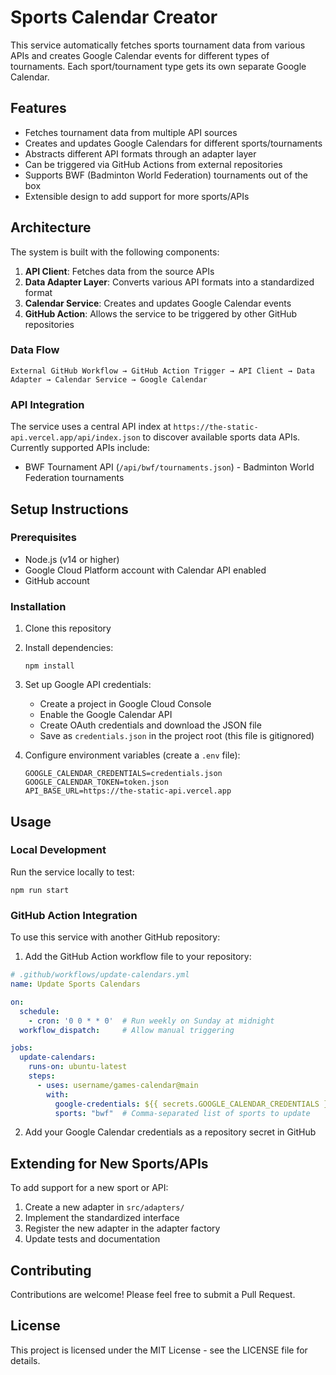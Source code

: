 # Sports Calendar Creator

This service automatically fetches sports tournament data from various APIs and creates Google Calendar events for different types of tournaments. Each sport/tournament type gets its own separate Google Calendar.

## Features

- Fetches tournament data from multiple API sources
- Creates and updates Google Calendars for different sports/tournaments
- Abstracts different API formats through an adapter layer
- Can be triggered via GitHub Actions from external repositories
- Supports BWF (Badminton World Federation) tournaments out of the box
- Extensible design to add support for more sports/APIs

## Architecture

The system is built with the following components:

1. **API Client**: Fetches data from the source APIs
2. **Data Adapter Layer**: Converts various API formats into a standardized format
3. **Calendar Service**: Creates and updates Google Calendar events
4. **GitHub Action**: Allows the service to be triggered by other GitHub repositories

### Data Flow

```
External GitHub Workflow → GitHub Action Trigger → API Client → Data Adapter → Calendar Service → Google Calendar
```

### API Integration

The service uses a central API index at `https://the-static-api.vercel.app/api/index.json` to discover available sports data APIs. Currently supported APIs include:

- BWF Tournament API (`/api/bwf/tournaments.json`) - Badminton World Federation tournaments

## Setup Instructions

### Prerequisites

- Node.js (v14 or higher)
- Google Cloud Platform account with Calendar API enabled
- GitHub account

### Installation

1. Clone this repository
2. Install dependencies:
   ```
   npm install
   ```
3. Set up Google API credentials:
   - Create a project in Google Cloud Console
   - Enable the Google Calendar API
   - Create OAuth credentials and download the JSON file
   - Save as `credentials.json` in the project root (this file is gitignored)

4. Configure environment variables (create a `.env` file):
   ```
   GOOGLE_CALENDAR_CREDENTIALS=credentials.json
   GOOGLE_CALENDAR_TOKEN=token.json
   API_BASE_URL=https://the-static-api.vercel.app
   ```

## Usage

### Local Development

Run the service locally to test:

```
npm run start
```

### GitHub Action Integration

To use this service with another GitHub repository:

1. Add the GitHub Action workflow file to your repository:

```yaml
# .github/workflows/update-calendars.yml
name: Update Sports Calendars

on:
  schedule:
    - cron: '0 0 * * 0'  # Run weekly on Sunday at midnight
  workflow_dispatch:     # Allow manual triggering

jobs:
  update-calendars:
    runs-on: ubuntu-latest
    steps:
      - uses: username/games-calendar@main
        with:
          google-credentials: ${{ secrets.GOOGLE_CALENDAR_CREDENTIALS }}
          sports: "bwf"  # Comma-separated list of sports to update
```

2. Add your Google Calendar credentials as a repository secret in GitHub

## Extending for New Sports/APIs

To add support for a new sport or API:

1. Create a new adapter in `src/adapters/`
2. Implement the standardized interface
3. Register the new adapter in the adapter factory
4. Update tests and documentation

## Contributing

Contributions are welcome! Please feel free to submit a Pull Request.

## License

This project is licensed under the MIT License - see the LICENSE file for details.
